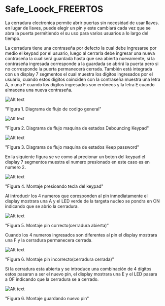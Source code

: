 # Safe_Loock_FREERTOS

La cerradura electronica permite abrir puertas sin necesidad de usar llaves. en lugar de llaves, puede elegir un pin y este cambiará cada vez que se abra la puerta permitiendo el su uso para varios usuarios a lo largo del tiempo.

La cerradura tiene una contraseña por defecto la cual debe ingresarse por medio el keypad por el usuario, luego al cerrarla debe ingresar una nueva contraseña la cual será guardada hasta que sea abierta nuevamente, si la contraseña ingresada corresponde a la guardada se abrirá la puerta pero si no corresponde la puerta permanecerá cerrada. También está integrada con un display 7 segmentos el cual muestra los dígitos ingresados por el usuario,  cuando estos dígitos coinciden con la contraseña muestra una letra A, o una F cuando los dígitos ingresados son erróneos y la letra E cuando almacena una nueva contraseña.

![Alt text](/Safe_Look_Diagram.png?raw=true "Safe Look Diagram") 

"Figura 1. Diagrama de flujo de codigo general"

![Alt text](/Debouncing_Keypad.png?raw=true "Debouncing Keypad") 

"Figura 2. Diagrama de flujo maquina de estados Debouncing Keypad"

![Alt text](/Keep_password.png?raw=true "Keep password") 

"Figura 3. Diagrama de flujo maquina de estados Keep password"

En la siquiente figura se ve como al precionar un boton del keypad el display 7 segmentos muestra el numero presionado en este caso es en numero 2.


![Alt text](/Prest_keypad.jpeg?raw=true "Prest keypad") 

"Figura 4. Montaje presioando tecla del keypad"

Al introducir los 4 numeros que coresponden al pin inmediatamente el display mostrara una A y el LED verde de la targeta nucleo se pondra en ON indicando que se abrio la cerradura. 


![Alt text](/Unloock.jpeg?raw=true "Unloock") 

"Figura 5. Montaje pin correcto(cerradura abierta)"

Cuando los 4 numeros ingresados son diferentes al pin el display mostrara una F y la cerradura permanecera cerrada.


![Alt text](/loock.jpeg?raw=true "loock")

"Figura 6. Montaje pin incorrecto(cerradura cerrada)"

Si la cerradura esta abierta y se introduce una combinación de 4 dígitos estos pasaran a ser el nuevo pin, el display mostrara una E y el LED pasara a OF indicando que la cerradura se a cerrado.


![Alt text](/Save_new_password.jpeg?raw=true "Save new password") 

"Figura 6. Montaje guardando nuevo pin"
